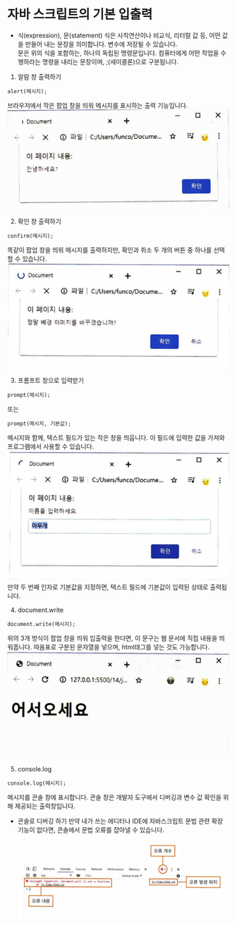 # 자바 스크립트의 기본 입출력
* 식(expression), 문(statement)
식은 사칙연산이나 비교식, 리터럴 값 등, 어떤 값을 만들어 내는 문장을 의미합니다. 변수에 저장될 수 있습니다.  
문은 위의 식을 포함하는, 하나의 독립된 명령문입니다. 컴퓨터에게 어떤 작업을 수행하라는 명령을 내리는 문장이며, ;(세미콜론)으로 구분됩니다.  

1. 알람 창 출력하기  
```
alert(메시지);
```
브라우저에서 작은 팝업 창을 띄워 메시지를 표시하는 출력 기능입니다.
![img81](./img/81.png)  

2. 확인 창 출력하기  
```
confirm(메시지);
```
똑같이 팝업 창을 띄워 메시지를 출력하지만, 확인과 취소 두 개의 버튼 중 하나를 선택할 수 있습니다.
![img82](./img/82.png)  

3. 프롬프트 창으로 입력받기  
```
prompt(메시지);
```
또는
```
prompt(메시지, 기본값);
```
메시지와 함께, 텍스트 필드가 있는 작은 창을 띄웁니다. 이 필드에 입력한 값을 가져와 프로그램에서 사용할 수 있습니다.
![img83](./img/83.png)  
만약 두 번째 인자로 기본값을 지정하면, 텍스트 필드에 기본값이 입력된 상태로 출력됩니다.

4. document.write  
```
document.write(메시지);
```
위의 3개 방식이 팝업 창을 띄워 입출력을 한다면, 이 문구는 웹 문서에 직접 내용을 띄워줍니다. 따옴표로 구분된 문자열을 넣으며, html태그를 넣는 것도 가능합니다.  
![img84](./img/84.png)  

5. console.log
```
console.log(메시지);
```
메시지를 콘솔 창에 표시합니다. 콘솔 창은 개발자 도구에서 디버깅과 변수 값 확인을 위해 제공되는 출력창입니다.
* 콘솔로 디버깅 하기
만약 내가 쓰는 에디터나 IDE에 자바스크립트 문법 관련 확장 기능이 없다면, 콘솔에서 문법 오류를 잡아낼 수 있습니다.
![img85](./img/85.png)  